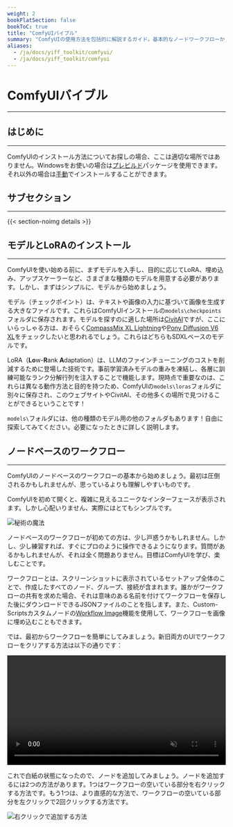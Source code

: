 ```yaml
---
weight: 2
bookFlatSection: false
bookToC: true
title: "ComfyUIバイブル"
summary: "ComfyUIの使用方法を包括的に解説するガイド。基本的なノードワークフローから高度なAI画像生成テクニックまでをカバー。"
aliases:
  - /ja/docs/yiff_toolkit/comfyui/
  - /ja/docs/yiff_toolkit/comfyui
---
```


<!--markdownlint-disable MD025 MD033 MD038 -->

# ComfyUIバイブル

---

## はじめに

---

ComfyUIのインストール方法についてお探しの場合、ここは適切な場所ではありません。Windowsをお使いの場合は[プレビルド](https://docs.comfy.org/get_started/pre_package)パッケージを使用できます。それ以外の場合は[手動](https://docs.comfy.org/get_started/manual_install)でインストールすることができます。

## サブセクション

---

{{< section-noimg details >}}

## モデルとLoRAのインストール

---

ComfyUIを使い始める前に、まずモデルを入手し、目的に応じてLoRA、埋め込み、アップスケーラーなど、さまざまな種類のモデルを用意する必要があります。しかし、まずはシンプルに、モデルから始めましょう。

モデル（チェックポイント）は、テキストや画像の入力に基づいて画像を生成する大きなファイルです。これらはComfyUIインストールの`models\checkpoints`フォルダに保存されます。モデルを探すのに適した場所は[CivitAI](https://civitai.com/)ですが、ここにいらっしゃる方は、おそらく[CompassMix XL Lightning](https://civitai.com/models/498370/compassmix-xl-lightning)や[Pony Diffusion V6 XL](https://civitai.com/models/257749/pony-diffusion-v6-xl)をチェックしたいと思われるでしょう。これらはどちらもSDXLベースのモデルです。

LoRA（**Lo**w-**R**ank **A**daptation）は、LLMのファインチューニングのコストを削減するために登場した技術です。事前学習済みモデルの重みを凍結し、各層に訓練可能なランク分解行列を注入することで機能します。現時点で重要なのは、これらは異なる動作方法と目的を持つため、ComfyUIの`models\loras`フォルダに別々に保存され、このウェブサイトやCivitAI、その他多くの場所で見つけることができるということです！

`models\`フォルダには、他の種類のモデル用の他のフォルダもあります！自由に探索してみてください。必要になったときに詳しく説明します。

## ノードベースのワークフロー

---

ComfyUIのノードベースのワークフローの基本から始めましょう。最初は圧倒されるかもしれませんが、思っているよりも理解しやすいものです。

ComfyUIを初めて開くと、複雑に見えるユニークなインターフェースが表示されます。しかし心配いりません、実際にはとてもシンプルです。

![秘術の魔法](/images/comfyui/arcane_wizardry.png)

ノードベースのワークフローが初めての方は、少し戸惑うかもしれません。しかし、少し練習すれば、すぐにプロのように操作できるようになります。質問があるかもしれませんが、それは全く問題ありません。目標はComfyUIを学び、楽しむことです。

ワークフローとは、スクリーンショットに表示されているセットアップ全体のことで、作成したすべてのノード、グループ、接続が含まれます。誰かがワークフローの共有を求めた場合、それは意味のある名前を付けてワークフローを保存した後にダウンロードできるJSONファイルのことを指します。また、Custom-Scriptsカスタムノードの[Workflow Image](/docs/yiff_toolkit/comfyui/custom_nodes/ComfyUI-Custom-Scripts/#workflow-image)機能を使用して、ワークフローを画像に埋め込むこともできます。

では、最初からワークフローを簡単にしてみましょう。新旧両方のUIでワークフローをクリアする方法は以下の通りです：

<div style="text-align: center;">
    <video style="width: 100%;" autoplay loop muted playsinline>
        <source src="https://huggingface.co/k4d3/yiff_toolkit/resolve/main/static/comfyui/clear_workflow.mp4" type="video/mp4">
        お使いのブラウザはビデオタグをサポートしていません。
    </video>
</div>

これで白紙の状態になったので、ノードを追加してみましょう。ノードを追加するには2つの方法があります。1つはワークフローの空いている部分を右クリックする方法です。もう1つは、より直感的な方法で、ワークフローの空いている部分を左クリックで2回クリックする方法です。

![右クリックで追加する方法](https://huggingface.co/k4d3/yiff_toolkit/resolve/main/static/comfyui/right_click_add.png)
